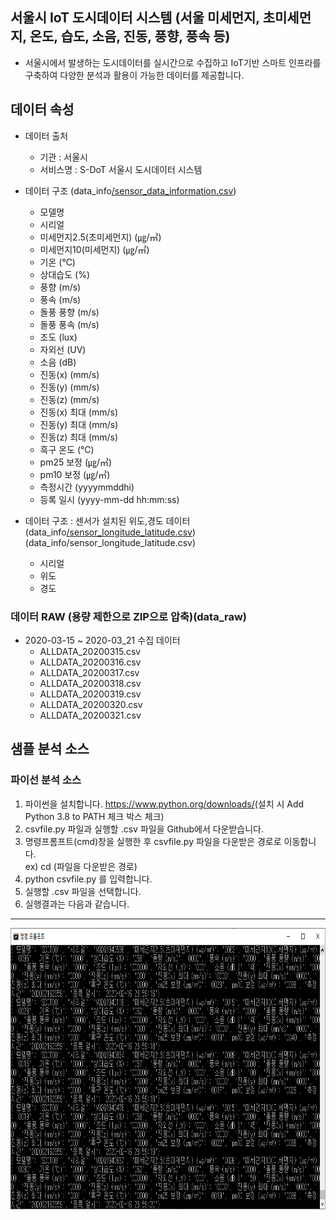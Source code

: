 ## 서울시 IoT 도시데이터 시스템 (서울 미세먼지, 초미세먼지, 온도, 습도, 소음, 진동, 풍향, 풍속 등)
- 서울시에서 발생하는 도시데이터를 실시간으로 수집하고 IoT기반 스마트 인프라를 구축하여 다양한 분석과 활용이 가능한 데이터를 제공합니다. 

  

## 데이터 속성

- 데이터 출처
  * 기관 : 서울시
  * 서비스명 : S-DoT 서울시 도시데이터 시스템 

- 데이터 구조 (data_info[/sensor_data_information.csv](https://github.com/seoul-iotdata/iotdata/blob/master/data_info/sensor_data_information.csv))

  * 모델명
  * 시리얼
  * 미세먼지2.5(초미세먼지) (㎍/㎥)
  * 미세먼지10(미세먼지) (㎍/㎥)
  * 기온 (℃)
  * 상대습도 (%)
  * 풍향 (m/s)
  * 풍속 (m/s)
  * 돌풍 풍향 (m/s)
  * 돌풍 풍속 (m/s)
  * 조도 (lux)
  * 자외선 (UV)
  * 소음 (dB)
  * 진동(x) (mm/s)
  * 진동(y) (mm/s)
  * 진동(z) (mm/s)
  * 진동(x) 최대 (mm/s)
  * 진동(y) 최대 (mm/s)
  * 진동(z) 최대 (mm/s)
  * 흑구 온도 (℃)
  * pm25 보정 (㎍/㎥)
  * pm10 보정 (㎍/㎥)
  * 측정시간 (yyyymmddhi)
  * 등록 일시 (yyyy-mm-dd hh:mm:ss)  

- 데이터 구조 : 센서가 설치된 위도,경도 데이터 (data_info[/sensor_longitude_latitude.csv](https://github.com/seoul-iotdata/iotdata/blob/master/data_info/sensor_longitude_latitude.csv))(data_info/sensor_longitude_latitude.csv)
  * 시리얼
  * 위도
  * 경도 
 

  
  
### 데이터 RAW (용량 제한으로 ZIP으로 압축)(data_raw\)

- 2020-03-15 ~ 2020-03_21 수집 데이터
  * ALLDATA_20200315.csv
  * ALLDATA_20200316.csv
  * ALLDATA_20200317.csv
  * ALLDATA_20200318.csv
  * ALLDATA_20200319.csv
  * ALLDATA_20200320.csv
  * ALLDATA_20200321.csv




## 샘플 분석 소스 

### 파이선 분석 소스 
1. 파이썬을 설치합니다. <https://www.python.org/downloads/>(설치 시 Add Python 3.8 to PATH 체크 박스 체크)
2. csvfile.py 파일과 실행할 .csv 파일을 Github에서 다운받습니다.
3. 명령프롬프트(cmd)창을 실행한 후 csvfile.py 파일을 다운받은 경로로 이동합니다.    
 ex) cd (파일을 다운받은 경로)
4. python csvfile.py 를 입력합니다.
5. 실행할 .csv 파일을 선택합니다.
6. 실행결과는 다음과 같습니다.
---
<img src="/cvsfile_result.png" width="850px" height="450px" title="cvsfile_result" alt="cvsfile_result"></img><br/>
